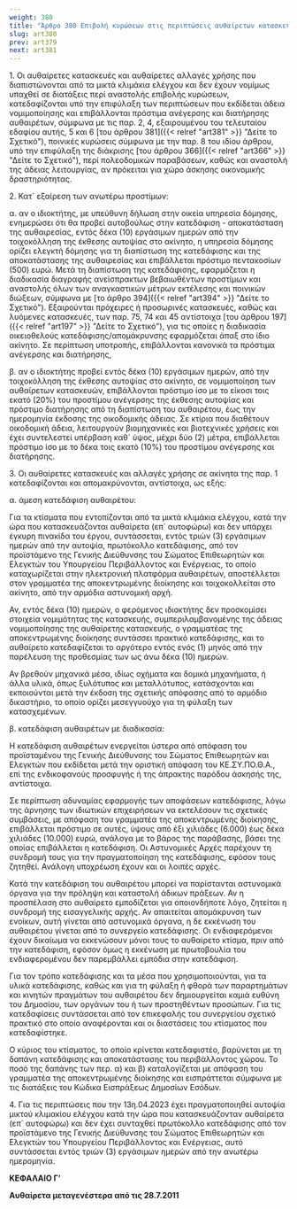 ```yaml
---
weight: 380
title: "Άρθρο 380 Επιβολή κυρώσεων στις περιπτώσεις αυθαίρετων κατασκευών και αυθαίρετων αλλαγών χρήσεων που διαπιστώνονται από τα μικτά κλιμάκια ελέγχου"
slug: art380
prev: art379
next: art381
---
```


1\. Οι αυθαίρετες κατασκευές και αυθαίρετες αλλαγές χρήσης που διαπιστώνονται από τα μικτά κλιμάκια ελέγχου και δεν έχουν νομίμως υπαχθεί σε διατάξεις περί αναστολής επιβολής κυρώσεων, κατεδαφίζονται υπό την επιφύλαξη των περιπτώσεων που εκδίδεται άδεια νομιμοποίησης και επιβάλλονται πρόστιμα ανέγερσης και διατήρησης αυθαιρέτων, σύμφωνα με τις παρ. 2, 4, εξαιρουμένου του τελευταίου εδαφίου αυτής, 5 και 6 [του άρθρου 381]({{< relref "art381" >}} "Δείτε το Σχετικό"), ποινικές κυρώσεις σύμφωνα με την παρ. 8 του ιδίου άρθρου, υπό την επιφύλαξη της διάκρισης [του άρθρου 366]({{< relref "art366" >}} "Δείτε το Σχετικό"), περί πολεοδομικών παραβάσεων, καθώς και αναστολή της άδειας λειτουργίας, αν πρόκειται για χώρο άσκησης οικονομικής δραστηριότητας.

2\. Κατ\` εξαίρεση των ανωτέρω προστίμων:

α. αν ο ιδιοκτήτης, με υπεύθυνη δήλωση στην οικεία υπηρεσία δόμησης, ενημερώσει ότι θα προβεί αυτοβούλως στην κατεδάφιση - αποκατάσταση της αυθαιρεσίας, εντός δέκα (10) εργάσιμων ημερών από την τοιχοκόλληση της έκθεσης αυτοψίας στο ακίνητο, η υπηρεσία δόμησης ορίζει ελεγκτή δόμησης για τη διαπίστωση της κατεδάφισης και της αποκατάστασης της αυθαιρεσίας και επιβάλλεται πρόστιμο πεντακοσίων (500) ευρώ. Μετά τη διαπίστωση της κατεδάφισης, εφαρμόζεται η διαδικασία διαγραφής ανείσπρακτων βεβαιωθέντων προστίμων και αναστολής όλων των αναγκαστικών μέτρων εκτέλεσης και ποινικών διώξεων, σύμφωνα με [το άρθρο 394]({{< relref "art394" >}} "Δείτε το Σχετικό"). Εξαιρούνται πρόχειρες ή προσωρινές κατασκευές, καθώς και λυόμενες κατασκευές, των παρ. 75, 74 και 45 αντίστοιχα [του άρθρου 197]({{< relref "art197" >}} "Δείτε το Σχετικό"), για τις οποίες η διαδικασία οικειοθελούς κατεδάφισης/απομάκρυνσης εφαρμόζεται άπαξ στο ίδιο ακίνητο. Σε περίπτωση υποτροπής, επιβάλλονται κανονικά τα πρόστιμα ανέγερσης και διατήρησης,

β. αν ο ιδιοκτήτης προβεί εντός δέκα (10) εργάσιμων ημερών, από την τοιχοκόλληση της έκθεσης αυτοψίας στο ακίνητο, σε νομιμοποίηση των αυθαίρετων κατασκευών, επιβάλλονται πρόστιμο ίσο με το είκοσι τοις εκατό (20%) του προστίμου ανέγερσης της έκθεσης αυτοψίας και πρόστιμο διατήρησης από τη διαπίστωση του αυθαιρέτου, έως την ημερομηνία έκδοσης της οικοδομικής άδειας. Σε κτίρια που διαθέτουν οικοδομική άδεια, λειτουργούν βιομηχανικές και βιοτεχνικές χρήσεις και έχει συντελεστεί υπέρβαση καθ\` ύψος, μέχρι δύο (2) μέτρα, επιβάλλεται πρόστιμο ίσο με το δέκα τοις εκατό (10%) του προστίμου ανέγερσης και διατήρησης.

3\. Οι αυθαίρετες κατασκευές και αλλαγές χρήσης σε ακίνητα της παρ. 1 κατεδαφίζονται και απομακρύνονται, αντίστοιχα, ως εξής:

α. άμεση κατεδάφιση αυθαιρέτου:

Για τα κτίσματα που εντοπίζονται από τα μικτά κλιμάκια ελέγχου, κατά την ώρα που κατασκευάζονται αυθαίρετα (επ\` αυτοφώρω) και δεν υπάρχει έγκυρη πινακίδα του έργου, συντάσσεται, εντός τριών (3) εργάσιμων ημερών από την αυτοψία, πρωτόκολλο κατεδάφισης, από τον προϊστάμενο της Γενικής Διεύθυνσης του Σώματος Επιθεωρητών και Ελεγκτών του Υπουργείου Περιβάλλοντος και Ενέργειας, το οποίο καταχωρίζεται στην ηλεκτρονική πλατφόρμα αυθαιρέτων, αποστέλλεται στον γραμματέα της αποκεντρωμένης διοίκησης και τοιχοκολλείται στο ακίνητο, από την αρμόδια αστυνομική αρχή.

Αν, εντός δέκα (10) ημερών, ο φερόμενος ιδιοκτήτης δεν προσκομίσει στοιχεία νομιμότητας της κατασκευής, συμπεριλαμβανομένης της άδειας νομιμοποίησης της αυθαίρετης κατασκευής, ο γραμματέας της αποκεντρωμένης διοίκησης συντάσσει πρακτικό κατεδάφισης, και το αυθαίρετο κατεδαφίζεται το αργότερο εντός ενός (1) μηνός από την παρέλευση της προθεσμίας των ως άνω δέκα (10) ημερών.

Αν βρεθούν μηχανικά μέσα, ιδίως οχήματα και δομικά μηχανήματα, ή άλλα υλικά, όπως ξυλότυπος και μεταλλότυπος, κατάσχονται και εκποιούνται μετά την έκδοση της σχετικής απόφασης από το αρμόδιο δικαστήριο, το οποίο ορίζει μεσεγγυούχο για τη φύλαξη των κατασχεμένων.

β. κατεδάφιση αυθαιρέτων με διαδικασία:

Η κατεδάφιση αυθαιρέτων ενεργείται ύστερα από απόφαση του προϊσταμένου της Γενικής Διεύθυνσης του Σώματος Επιθεωρητών και Ελεγκτών που εκδίδεται μετά την οριστική απόφαση του ΚΕ.ΣΥ.ΠΟ.Θ.Α., επί της ενδικοφανούς προσφυγής ή της άπρακτης παρόδου άσκησής της, αντίστοιχα.

Σε περίπτωση αδυναμίας εφαρμογής των αποφάσεων κατεδάφισης, λόγω της άρνησης των ιδιωτικών επιχειρήσεων να εκτελέσουν τις σχετικές συμβάσεις, με απόφαση του γραμματέα της αποκεντρωμένης διοίκησης, επιβάλλεται πρόστιμο σε αυτές, ύψους από έξι χιλιάδες (6.000) έως δέκα χιλιάδες (10.000) ευρώ, ανάλογα με το βάρος της παράβασης, βάσει της οποίας επιβάλλεται η κατεδάφιση. Οι Αστυνομικές Αρχές παρέχουν τη συνδρομή τους για την πραγματοποίηση της κατεδάφισης, εφόσον τους ζητηθεί. Ανάλογη υποχρέωση έχουν και οι λοιπές αρχές.

Κατά την κατεδάφιση του αυθαιρέτου μπορεί να παρίστανται αστυνομικά όργανα για την πρόληψη και καταστολή άδικων πράξεων. Αν η προσπέλαση στο αυθαίρετο εμποδίζεται για οποιονδήποτε λόγο, ζητείται η συνδρομή της εισαγγελικής αρχής. Αν απαιτείται απομάκρυνση των ενοίκων, αυτή γίνεται από αστυνομικά όργανα, η δε εκκένωση του αυθαιρέτου γίνεται από το συνεργείο κατεδάφισης. Οι ενδιαφερόμενοι έχουν δικαίωμα να εκκενώσουν μόνοι τους το αυθαίρετο κτίσμα, πριν από την κατεδάφιση, εφόσον όμως η εκκένωση με πρωτοβουλία του ενδιαφερομένου δεν παρεμβάλλει εμπόδια στην κατεδάφιση.

Για τον τρόπο κατεδάφισης και τα μέσα που χρησιμοποιούνται, για τα υλικά κατεδάφισης, καθώς και για τη φύλαξη ή φθορά των παραρτημάτων και κινητών πραγμάτων του αυθαιρέτου δεν δημιουργείται καμιά ευθύνη του Δημοσίου, των οργάνων του ή των προστηθέντων προσώπων. Για τις κατεδαφίσεις συντάσσεται από τον επικεφαλής του συνεργείου σχετικό πρακτικό στο οποίο αναφέρονται και οι διαστάσεις του κτίσματος που κατεδαφίστηκε.

Ο κύριος του κτίσματος, το οποίο κρίνεται κατεδαφιστέο, βαρύνεται με τη δαπάνη κατεδάφισης και αποκατάστασης του περιβάλλοντος χώρου. Το ποσό της δαπάνης των περ. α) και β) καταλογίζεται με απόφαση του γραμματέα της αποκεντρωμένης διοίκησης και εισπράττεται σύμφωνα με τις διατάξεις του Κώδικα Εισπράξεως Δημοσίων Εσόδων.

4\. Για τις περιπτώσεις που την 13η.04.2023 έχει πραγματοποιηθεί αυτοψία μικτού κλιμακίου ελέγχου κατά την ώρα που κατασκευάζονταν αυθαίρετα (επ\` αυτοφώρω) και δεν έχει συνταχθεί πρωτόκολλο κατεδάφισης από τον προϊστάμενο της Γενικής Διεύθυνσης του Σώματος Επιθεωρητών και Ελεγκτών του Υπουργείου Περιβάλλοντος και Ενέργειας, αυτό συντάσσεται εντός τριών (3) εργάσιμων ημερών από την ανωτέρω ημερομηνία.

**ΚΕΦΑΛΑΙΟ Γ’**

**Αυθαίρετα μεταγενέστερα από τις 28.7.2011**


